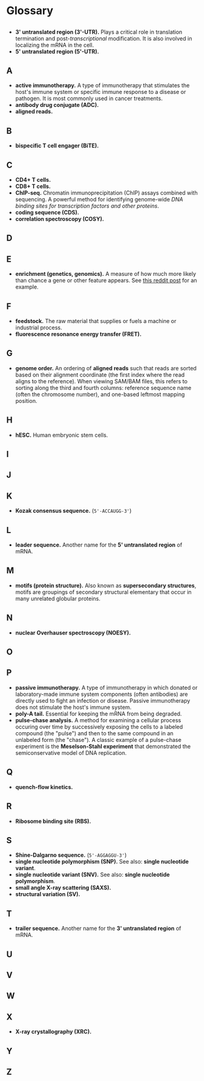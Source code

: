 # Glossary

## #
- **3' untranslated region (3'-UTR).** Plays a critical role in translation termination and post-_transcriptional_ modification. It is also involved in localizing the mRNA in the cell.
- **5' untranslated region (5'-UTR).**

## A
- **active immunotherapy.** A type of immunotherapy that stimulates the host's immune system or specific immune response to a disease or pathogen. It is most commonly used in cancer treatments.
- **antibody drug conjugate (ADC).**
- **aligned reads.**

## B

- **bispecific T cell engager (BiTE).**

## C
- **CD4+ T cells.**
- **CD8+ T cells.**
- **ChIP-seq.** Chromatin immunoprecipitation (ChIP) assays combined with sequencing. A powerful method for identifying genome-wide _DNA binding sites for transcription factors and other proteins_.
- **coding sequence (CDS).**
- **correlation spectroscopy (COSY).**

## D

## E
- **enrichment (genetics, genomics).** A measure of how much more likely than chance a gene or other feature appears. See [this reddit post](https://archive.is/bBZ9V) for an example.

## F
- **feedstock.** The raw material that supplies or fuels a machine or industrial process.
- **fluorescence resonance energy transfer (FRET).**

## G
- **genome order.** An ordering of **aligned reads** such that reads are sorted based on their alignment coordinate (the first index where the read aligns to the reference). When viewing SAM/BAM files, this refers to sorting along the third and fourth columns: reference sequence name (often the chromosome number), and one-based leftmost mapping position.

## H
- **hESC.** Human embryonic stem cells.

## I

## J

## K

- **Kozak consensus sequence.** (`5'-ACCAUGG-3'`)

## L
- **leader sequence.** Another name for the **5' untranslated region** of mRNA.

## M
- **motifs (protein structure).** Also known as **supersecondary structures**, motifs are groupings of secondary structural elementary that occur in many unrelated globular proteins.

## N
- **nuclear Overhauser spectroscopy (NOESY).**

## O

## P
- **passive immunotherapy.** A type of immunotherapy in which donated or laboratory-made immune system components (often antibodies) are directly used to fight an infection or disease. Passive immunotherapy does not stimulate the host's immune system.
- **poly-A tail.** Essential for keeping the mRNA from being degraded.
- **pulse-chase analysis.** A method for examining a cellular process occuring over time by successively exposing the cells to a labeled compound (the "pulse") and then to the same compound in an unlabeled form (the "chase"). A classic example of a pulse-chase experiment is the **Meselson-Stahl experiment** that demonstrated the semiconservative model of DNA replication.

## Q
- **quench-flow kinetics.**

## R
- **Ribosome binding site (RBS).**

## S
- **Shine-Dalgarno sequence.** (`5'-AGGAGGU-3'`)
- **single nucleotide polymorphism (SNP).** See also: **single nucleotide variant**.
- **single nucleotide variant (SNV).** See also: **single nucleotide polymorphism**.
- **small angle X-ray scattering (SAXS).**
- **structural variation (SV).**

## T
- **trailer sequence.** Another name for the **3' untranslated region** of mRNA.

## U

## V

## W

## X
- **X-ray crystallography (XRC).**

## Y

## Z
